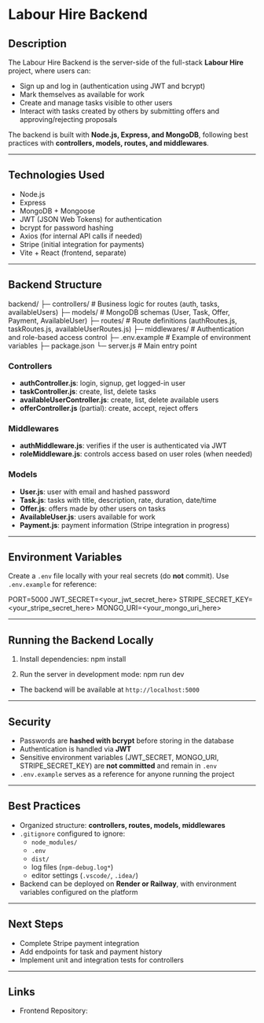 # Labour Hire Backend

## Description
The Labour Hire Backend is the server-side of the full-stack **Labour Hire** project, where users can:
- Sign up and log in (authentication using JWT and bcrypt)
- Mark themselves as available for work
- Create and manage tasks visible to other users
- Interact with tasks created by others by submitting offers and approving/rejecting proposals

The backend is built with **Node.js, Express, and MongoDB**, following best practices with **controllers, models, routes, and middlewares**.

---

## Technologies Used
- Node.js
- Express
- MongoDB + Mongoose
- JWT (JSON Web Tokens) for authentication
- bcrypt for password hashing
- Axios (for internal API calls if needed)
- Stripe (initial integration for payments)
- Vite + React (frontend, separate)

---

## Backend Structure
backend/
├─ controllers/          # Business logic for routes (auth, tasks, availableUsers)
├─ models/               # MongoDB schemas (User, Task, Offer, Payment, AvailableUser)
├─ routes/               # Route definitions (authRoutes.js, taskRoutes.js, availableUserRoutes.js)
├─ middlewares/          # Authentication and role-based access control
├─ .env.example          # Example of environment variables
├─ package.json
└─ server.js             # Main entry point

### Controllers
- **authController.js**: login, signup, get logged-in user
- **taskController.js**: create, list, delete tasks
- **availableUserController.js**: create, list, delete available users
- **offerController.js** (partial): create, accept, reject offers

### Middlewares
- **authMiddleware.js**: verifies if the user is authenticated via JWT
- **roleMiddleware.js**: controls access based on user roles (when needed)

### Models
- **User.js**: user with email and hashed password
- **Task.js**: tasks with title, description, rate, duration, date/time
- **Offer.js**: offers made by other users on tasks
- **AvailableUser.js**: users available for work
- **Payment.js**: payment information (Stripe integration in progress)

---

## Environment Variables
Create a `.env` file locally with your real secrets (do **not** commit). Use `.env.example` for reference:

PORT=5000
JWT_SECRET=<your_jwt_secret_here>
STRIPE_SECRET_KEY=<your_stripe_secret_here>
MONGO_URI=<your_mongo_uri_here>

---

## Running the Backend Locally
1. Install dependencies:
npm install

2. Run the server in development mode:
npm run dev

- The backend will be available at `http://localhost:5000`

---

## Security
- Passwords are **hashed with bcrypt** before storing in the database
- Authentication is handled via **JWT**
- Sensitive environment variables (JWT_SECRET, MONGO_URI, STRIPE_SECRET_KEY) are **not committed** and remain in `.env`
- `.env.example` serves as a reference for anyone running the project

---

## Best Practices
- Organized structure: **controllers, routes, models, middlewares**
- `.gitignore` configured to ignore:
  - `node_modules/`
  - `.env`
  - `dist/`
  - log files (`npm-debug.log*`)
  - editor settings (`.vscode/`, `.idea/`)
- Backend can be deployed on **Render or Railway**, with environment variables configured on the platform

---

## Next Steps
- Complete Stripe payment integration
- Add endpoints for task and payment history
- Implement unit and integration tests for controllers

---

## Links
- Frontend Repository: 

